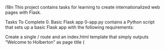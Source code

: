 i18n
This project contains tasks for learning to create internationalized web pages with Flask.

Tasks To Complete
 0. Basic Flask app
0-app.py contains a Python script that sets up a basic Flask app with the following requirements:

Create a single / route and an index.html template that simply outputs “Welcome to Holberton” as page title (<title>) and “Hello world” as header (<h1>).
 1. Basic Babel setup

Copy 0-app.py into 1-app.py and templates/0-index.html into templates/1-index.html.
Install the Babel Flask extension:
pip3 install flask_babel
Instantiate the Babel object in your app. Store it in a module-level variable named babel.
In order to configure available languages in our app, you will create a Config class that has a LANGUAGES class attribute equal to ["en", "fr"].
Use Config to set Babel’s default locale ("en") and timezone ("UTC").
Use that class as config for your Flask app.
 2. Get locale from request

Copy 1-app.py into 2-app.py and templates/1-index.html into templates/2-index.html.
Create a get_locale function with the babel.localeselector decorator. Use request.accept_languages to determine the best match with our supported languages.
 3. Parametrize templates

Copy 2-app.py into 3-app.py and templates/2-index.html into templates/3-index.html.
Use the _ or gettext function to parametrize your templates. Use the message IDs home_title and home_header.
Create a babel.cfg file containing:
[python: **.py]
[jinja2: **/templates/**.html]
extensions=jinja2.ext.autoescape,jinja2.ext.with_
Initialize your translations with:
~/.local/bin/pybabel extract -F babel.cfg -o messages.pot .
Initialize your two dictionaries with:
~/.local/bin/pybabel init -i messages.pot -d translations -l en
~/.local/bin/pybabel init -i messages.pot -d translations -l fr
Edit files translations/[en|fr]/LC_MESSAGES/messages.po to provide the correct value for each message ID for each language. Use the following translations:
msgid	English	French
home_title	"Welcome to Holberton"	"Bienvenue chez Holberton"
home_header	"Hello world!"	"Bonjour monde!"
Compile your dictionaries with:
~/.local/bin/pybabel compile -d translations
Reload the home page of your app and make sure that the correct messages show up.
 4. Force locale with URL parameter

In this task, you will implement a way to force a particular locale by passing the locale=fr parameter to your app’s URLs.
Copy 3-app.py into 4-app.py and templates/3-index.html into templates/4-index.html.
In your get_locale function, detect if the incoming request contains locale argument and if its value is a supported locale, return it. If not or if the parameter is not present, resort to the previous default behavior.
You should be able to test different translations by visiting http://127.0.0.1:5000?locale=[fr|en].
Visiting http://127.0.0.1:5000/?locale=fr should display this level 1 heading:
Hello World! in French
 5. Mock logging in

Copy 4-app.py into 5-app.py and templates/4-index.html into templates/5-index.html.
Creating a user login system is outside the scope of this project. To emulate a similar behavior, copy the following user table into 5-app.py.
users = {
    1: {"name": "Balou", "locale": "fr", "timezone": "Europe/Paris"},
    2: {"name": "Beyonce", "locale": "en", "timezone": "US/Central"},
    3: {"name": "Spock", "locale": "kg", "timezone": "Vulcan"},
    4: {"name": "Teletubby", "locale": None, "timezone": "Europe/London"},
}
This will mock a database user table. Logging in will be mocked by passing login_as URL query parameter containing the user ID to log in as.
Define a get_user function that returns a user dictionary or None if the ID cannot be found or if login_as was not passed.
Define a before_request function and use the app.before_request decorator to make it be executed before all other functions. before_request should use get_user to find a user if any, and set it as a global on flask.g.user.
In your HTML template, if a user is logged in, in a paragraph tag, display a welcome message otherwise display a default message as shown in the table below.
msgid	English	French
logged_in_as	"You are logged in as %(username)s."	"Vous êtes connecté en tant que %(username)s."
not_logged_in	"You are not logged in."	"Vous n'êtes pas connecté."
Visiting http://127.0.0.1:5000/ in your browser should display this:
Hello World! in English with a logged out message
Visiting http://127.0.0.1:5000/?login_as=2 in your browser should display this:
Hello World! in English with a logged in message
 6. Use user locale

Copy 5-app.py into 6-app.py and templates/5-index.html into templates/6-index.html.
Change your get_locale function to use a user’s preferred locale if it is supported.
The order of priority should be:
Locale from URL parameters.
Locale from user settings.
Locale from request header.
Default locale.
Test by logging in as different users.
Hello World! in French with a logged in message
 7. Infer appropriate time zone

Copy 6-app.py into 7-app.py and templates/6-index.html into templates/7-index.html.
Define a get_timezone function and use the babel.timezoneselector decorator.
The logic should be the same as get_locale:
Find timezone parameter in URL query parameters.
Find time zone from user settings.
Default to UTC.
Before returning a URL-provided or user time zone, you must validate that it is a valid time zone. To that, use pytz.timezone and catch the pytz.exceptions.UnknownTimeZoneError exception.
 8. Display the current time

Copy 7-app.py into app.py and templates/7-index.html into templates/index.html.

Based on the inferred time zone, display the current time on the home page in the default format. For example: Jan 21, 2020, 5:55:39 AM or 21 janv. 2020 à 05:56:28.

Use the following translations:

msgid	English	French
current_time_is	"The current time is %(current_time)s."	"Nous sommes le %(current_time)s."
Displaying the time in French looks like this:
Hello World! with a logged in message and the current time in French

Displaying the time in English looks like this:
Hello World! with a logged in message and the current time in English

RESOURCES
 Flask-Babel
 Flask i18n tutorial
 pytz
